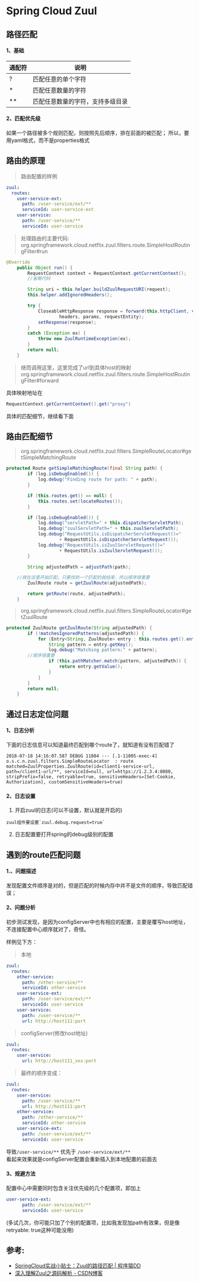 Spring Cloud Zuul
==
## 路径匹配

#### 1、基础

|通配符	|说明|
|--|--|
|?	|匹配任意的单个字符|
|*	|匹配任意数量的字符|
|**	|匹配任意数量的字符，支持多级目录|

#### 2、匹配优先级
如果一个路径被多个规则匹配，则按照先后顺序，排在前面的被匹配；
所以，要用yaml格式，而不是properties格式


## 路由的原理

> 路由配置的样例
```yaml
zuul:
  routes:
    user-service-ext:
      path: /user-service/ext/**
      serviceId: user-service-ext
    user-service:
      path: /user-service/**
      serviceId: user-service
```  

> 处理路由的主要代码:  
> org.springframework.cloud.netflix.zuul.filters.route.SimpleHostRoutingFilter#run
```java
@Override
    public Object run() {
        RequestContext context = RequestContext.getCurrentContext();
        //省略代码

        String uri = this.helper.buildZuulRequestURI(request);
        this.helper.addIgnoredHeaders();

        try {
            CloseableHttpResponse response = forward(this.httpClient, verb, uri, request,
                    headers, params, requestEntity);
            setResponse(response);
        }
        catch (Exception ex) {
            throw new ZuulRuntimeException(ex);
        }
        return null;
    }
```

> 继而调用这里，这里完成了url到具体host的映射  
> org.springframework.cloud.netflix.zuul.filters.route.SimpleHostRoutingFilter#forward

具体映射地址在
```java
RequestContext.getCurrentContext().get("proxy")
```
具体的匹配细节，继续看下面

## 路由匹配细节
> org.springframework.cloud.netflix.zuul.filters.SimpleRouteLocator#getSimpleMatchingRoute
```java
protected Route getSimpleMatchingRoute(final String path) {
		if (log.isDebugEnabled()) {
			log.debug("Finding route for path: " + path);
		}

		if (this.routes.get() == null) {
			this.routes.set(locateRoutes());
		}

		if (log.isDebugEnabled()) {
			log.debug("servletPath=" + this.dispatcherServletPath);
			log.debug("zuulServletPath=" + this.zuulServletPath);
			log.debug("RequestUtils.isDispatcherServletRequest()="
					+ RequestUtils.isDispatcherServletRequest());
			log.debug("RequestUtils.isZuulServletRequest()="
					+ RequestUtils.isZuulServletRequest());
		}

		String adjustedPath = adjustPath(path);

    //就在这里开始匹配，只要找到一个匹配的就结束，所以顺序很重要
		ZuulRoute route = getZuulRoute(adjustedPath);

		return getRoute(route, adjustedPath);
	}
```


> org.springframework.cloud.netflix.zuul.filters.SimpleRouteLocator#getZuulRoute
```java
protected ZuulRoute getZuulRoute(String adjustedPath) {
		if (!matchesIgnoredPatterns(adjustedPath)) {
			for (Entry<String, ZuulRoute> entry : this.routes.get().entrySet()) {
				String pattern = entry.getKey();
				log.debug("Matching pattern:" + pattern);
        //顺序很重要
				if (this.pathMatcher.match(pattern, adjustedPath)) {
					return entry.getValue();
				}
			}
		}
		return null;
	}
```

## 通过日志定位问题

#### 1、日志分析
 
下面的日志信息可以知道最终匹配到哪个route了，就知道有没有匹配错了
```
2018-07-18 14:16:07.587 DEBUG 11804 --- [.1-11005-exec-4] o.s.c.n.zuul.filters.SimpleRouteLocator  : route matched=ZuulProperties.ZuulRoute(id=client1-service-url, path=/client1-url/**, serviceId=null, url=https://1.2.3.4:8080, stripPrefix=false, retryable=true, sensitiveHeaders=[Set-Cookie, Authorization], customSensitiveHeaders=true)
```

#### 2、日志设置
1. 开启zuul的日志(可以不设置，默认就是开启的)
```
zuul组件要设置`zuul.debug.request=true`
```
2. 日志配置要打开spring的debug级别的配置

## 遇到的route匹配问题

#### 1.、问题描述
发现配置文件顺序是对的，但是匹配的时候内存中并不是文件的顺序，导致匹配错误；

#### 2、问题分析
初步测试发现，是因为configServer中也有相应的配置，主要是覆写host地址，不连接配置中心顺序就对了，奇怪。

样例见下方：

> 本地
```yaml
zuul:
  routes:
    other-service:
      path: /other-service/**
      serviceId: other-service
    user-service-ext:
      path: /user-service/ext/**
      serviceId: user-service
    user-service:
      path: /user-service/**
      url: http://host111:port 
```  

> configServer(修改host地址)
```yaml
zuul:
  routes:
    user-service:
      url: http://host111_xxx:port   
```  

> 最终的顺序变成：
```yaml
zuul:
  routes:
    user-service:
      path: /user-service/**
      url: http://host111:port 
    other-service:
      path: /other-service/**
      serviceId: other-service
    user-service-ext:
      path: /user-service/ext/**
      serviceId: user-service  
```  
导致`/user-service/**` 优先于 `/user-service/ext/**`  
看起来效果就是configServer配置会重新插入到本地配置的前面去

#### 3、规避方法
配置中心中需要同时包含关注优先级的几个配置项，即加上
```yaml
user-service-ext:
      path: /user-service/ext/**
      serviceId: user-service
```      
(多试几次，你可能只加了个别的配置项，比如我发现加path有效果，但是像retryable: true这种可能没用)




## 参考:
- [SpringCloud实战小贴士：Zuul的路径匹配 | 程序猿DD](http://blog.didispace.com/spring-cloud-tips-zuul-path-config/)
- [深入理解Zuul之源码解析 - CSDN博客](https://blog.csdn.net/forezp/article/details/76211680)
